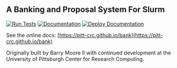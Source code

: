 A Banking and Proposal System For Slurm
---

[![Run Tests](https://github.com/pitt-crc/bank/actions/workflows/Unittests.yml/badge.svg)](https://github.com/pitt-crc/bank/actions/workflows/Unittests.yml)
[![Documentation](https://github.com/pitt-crc/bank/actions/workflows/TestDocs.yml/badge.svg)](https://github.com/pitt-crc/bank/actions/workflows/TestDocs.yml)
[![Deploy Documentation](https://github.com/pitt-crc/bank/actions/workflows/DeployDocs.yml/badge.svg)](https://github.com/pitt-crc/bank/actions/workflows/DeployDocs.yml)

See the online docs: [https://pitt-crc.github.io/bank](https://pitt-crc.github.io/bank)

Originally built by Barry Moore II with continued development at the University of Pittsburgh Center for Research Computing.
